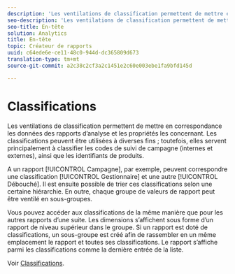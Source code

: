 ```yaml
---
description: 'Les ventilations de classification permettent de mettre en correspondance les données des rapports d’analyse et les propriétés les concernant. Les classifications peuvent être utilisées à diverses fins ; toutefois, elles servent principalement à classifier les codes de suivi de campagne (internes et externes), ainsi que les identifiants de produits. '
seo-description: 'Les ventilations de classification permettent de mettre en correspondance les données des rapports d’analyse et les propriétés les concernant. Les classifications peuvent être utilisées à diverses fins ; toutefois, elles servent principalement à classifier les codes de suivi de campagne (internes et externes), ainsi que les identifiants de produits. '
seo-title: En-tête
solution: Analytics
title: En-tête
topic: Créateur de rapports
uuid: c64ede6e-ce11-48c0-944d-dc365809d673
translation-type: tm+mt
source-git-commit: a2c38c2cf3a2c1451e2c60e003ebe1fa9bfd145d

---
```



# Classifications

Les ventilations de classification permettent de mettre en correspondance les données des rapports d’analyse et les propriétés les concernant. Les classifications peuvent être utilisées à diverses fins ; toutefois, elles servent principalement à classifier les codes de suivi de campagne (internes et externes), ainsi que les identifiants de produits. 

A un rapport [!UICONTROL Campagne], par exemple, peuvent correspondre une classification [!UICONTROL Gestionnaire] et une autre [!UICONTROL Débouché]. Il est ensuite possible de trier ces classifications selon une certaine hiérarchie. En outre, chaque groupe de valeurs de rapport peut être ventilé en sous-groupes.

Vous pouvez accéder aux classifications de la même manière que pour les autres rapports d’une suite. Les dimensions s’affichent sous forme d’un rapport de niveau supérieur dans le groupe. Si un rapport est doté de classifications, un sous-groupe est créé afin de rassembler en un même emplacement le rapport et toutes ses classifications. Le rapport s’affiche parmi les classifications comme la dernière entrée de la liste.

Voir [Classifications](/help/components/c-classifications2/c-classifications.md).
